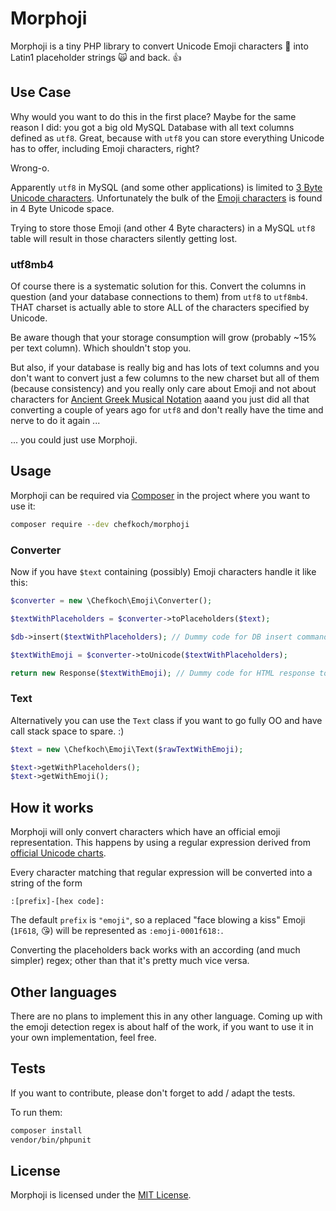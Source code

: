 # Morphoji

Morphoji is a tiny PHP library to convert Unicode Emoji characters 🤗 into 
Latin1 placeholder strings 🙀 and back. 👍

## Use Case

Why would you want to do this in the first place? Maybe for the same reason I
did: you got a big old MySQL Database with all text columns defined as `utf8`.
Great, because with `utf8` you can store everything Unicode has to offer, 
including Emoji characters, right?

Wrong-o.

Apparently `utf8` in MySQL (and some other applications) is limited to [3 Byte 
Unicode characters](https://en.wikipedia.org/wiki/UTF-8#Description). 
Unfortunately the bulk of the 
[Emoji characters](https://unicode-table.com/en/#emoticons) is found in 4 Byte
Unicode space.

Trying to store those Emoji (and other 4 Byte characters) in a MySQL `utf8`
table will result in those characters silently getting lost.

### utf8mb4

Of course there is a systematic solution for this. Convert the columns in 
question (and your database connections to them) from `utf8` to `utf8mb4`. THAT
charset is actually able to store ALL of the characters specified by Unicode.

Be aware though that your storage consumption will grow (probably ~15% per text 
column). Which shouldn't stop you.

But also, if your database is really big and has lots of text columns and you
don't want to convert just a few columns to the new charset but all of them
(because consistency) and you really only care about Emoji and not about 
characters for 
[Ancient Greek Musical Notation](https://unicode-table.com/en/#ancient-greek-musical-notation) 
aaand you just did all that converting a couple of years ago for `utf8` and 
don't really have the time and nerve to do it again ...

... you could just use Morphoji. 

## Usage

Morphoji can be required via [Composer](https://getcomposer.org) in the project
where you want to use it:

```bash
composer require --dev chefkoch/morphoji
```

### Converter

Now if you have `$text` containing (possibly) Emoji characters handle it like 
this:

```php
$converter = new \Chefkoch\Emoji\Converter();

$textWithPlaceholders = $converter->toPlaceholders($text);

$db->insert($textWithPlaceholders); // Dummy code for DB insert command.

$textWithEmoji = $converter->toUnicode($textWithPlaceholders);

return new Response($textWithEmoji); // Dummy code for HTML response to browser.
```

### Text

Alternatively you can use the `Text` class if you want to go fully OO and have
call stack space to spare. :)

```php
$text = new \Chefkoch\Emoji\Text($rawTextWithEmoji);

$text->getWithPlaceholders();
$text->getWithEmoji();
```

## How it works

Morphoji will only convert characters which have an official emoji 
representation. This happens by using a regular expression derived from 
[official Unicode charts](http://www.unicode.org/Public/emoji/5.0/).

Every character matching that regular expression will be converted into a
string of the form

```
:[prefix]-[hex code]:
```

The default `prefix` is `"emoji"`, so a replaced "face blowing a kiss" Emoji
(`1F618`, 😘) will be represented as `:emoji-0001f618:`.

Converting the placeholders back works with an according (and much simpler) 
regex; other than that it's pretty much vice versa.

## Other languages

There are no plans to implement this in any other language. Coming up with the
emoji detection regex is about half of the work, if you want to use it in your
own implementation, feel free.

## Tests

If you want to contribute, please don't forget to add / adapt the tests.

To run them:

```bash
composer install
vendor/bin/phpunit
```

## License

Morphoji is licensed under the [MIT License](LICENSE).
